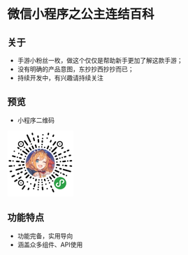 # 微信小程序之公主连结百科 #

## 关于 ##

* 手游小粉丝一枚，做这个仅仅是帮助新手更加了解这款手游；
* 没有明确的产品意图，东抄抄西抄抄而已；
* 持续开发中，有兴趣请持续关注

## 预览 ##

* 小程序二维码

<p>
    <img src="./files/code.jpg" alt="小程序二维码" width="30%">
</p>

## 功能特点 ##

* 功能完备，实用导向
* 涵盖众多组件、API使用





